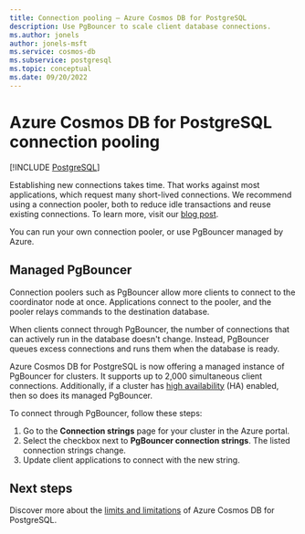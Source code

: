 ```yaml
---
title: Connection pooling – Azure Cosmos DB for PostgreSQL
description: Use PgBouncer to scale client database connections.
ms.author: jonels
author: jonels-msft
ms.service: cosmos-db
ms.subservice: postgresql
ms.topic: conceptual
ms.date: 09/20/2022
---
```


# Azure Cosmos DB for PostgreSQL connection pooling

[!INCLUDE [PostgreSQL](../includes/appliesto-postgresql.md)]

Establishing new connections takes time. That works against most applications,
which request many short-lived connections. We recommend using a connection
pooler, both to reduce idle transactions and reuse existing connections. To
learn more, visit our [blog
post](https://techcommunity.microsoft.com/t5/azure-database-for-postgresql/not-all-postgres-connection-pooling-is-equal/ba-p/825717).

You can run your own connection pooler, or use PgBouncer managed by Azure.

## Managed PgBouncer

Connection poolers such as PgBouncer allow more clients to connect to the
coordinator node at once. Applications connect to the pooler, and the pooler
relays commands to the destination database.

When clients connect through PgBouncer, the number of connections that can
actively run in the database doesn't change. Instead, PgBouncer queues excess
connections and runs them when the database is ready.

Azure Cosmos DB for PostgreSQL is now offering a managed instance of PgBouncer for clusters.
It supports up to 2,000 simultaneous client connections. Additionally,
if a cluster has [high availability](concepts-high-availability.md) (HA)
enabled, then so does its managed PgBouncer.

To connect through PgBouncer, follow these steps:

1. Go to the **Connection strings** page for your cluster in the Azure
   portal.
2. Select the checkbox next to **PgBouncer connection strings**. The listed connection
   strings change.
3. Update client applications to connect with the new string.

## Next steps

Discover more about the [limits and limitations](reference-limits.md)
of Azure Cosmos DB for PostgreSQL.
